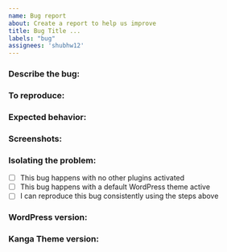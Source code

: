 ```yaml
---
name: Bug report
about: Create a report to help us improve
title: Bug Title ...
labels: "bug"
assignees: 'shubhw12'
---
```


### Describe the bug:
<!-- A clear and concise description of what the bug is, using ISBAT format "I should be able to..." -->

### To reproduce:
<!-- Steps to reproduce the behavior: -->

<!--
1. Go to '...'
2. Click on '....'
3. Scroll down to '....'
4. See error
-->

### Expected behavior:
<!-- A clear and concise description of what you expected to happen. -->

### Screenshots:
<!-- If applicable, add screenshots to help explain your problem. -->

### Isolating the problem:
<!-- Mark completed items with an [x]. -->

- [ ] This bug happens with no other plugins activated
- [ ] This bug happens with a default WordPress theme active
- [ ] I can reproduce this bug consistently using the steps above

### WordPress version:
<!-- What version of WordPress are you using? -->

### Kanga Theme version:
<!-- if applicable -->
